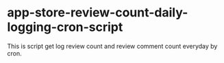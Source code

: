 # app-store-review-count-daily-logging-cron-script
This is script get log review count and review comment count everyday by cron.
